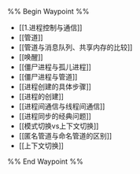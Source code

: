 %% Begin Waypoint %%
- [[1.进程控制与通信]]
- [[管道]]
- [[管道与消息队列、共享内存的比较]]
- [[唤醒]]
- [[僵尸进程与孤儿进程]]
- [[僵尸进程与管道]]
- [[进程创建的具体步骤]]
- [[进程的创建]]
- [[进程间通信与线程间通信]]
- [[进程同步的经典问题]]
- [[模式切换vs上下文切换]]
- [[匿名管道与命名管道的区别]]
- [[上下文切换]]

%% End Waypoint %%